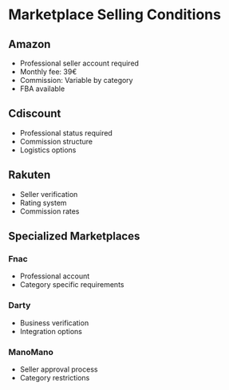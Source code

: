 # Marketplace Selling Conditions

## Amazon
- Professional seller account required
- Monthly fee: 39€
- Commission: Variable by category
- FBA available

## Cdiscount
- Professional status required
- Commission structure
- Logistics options

## Rakuten
- Seller verification
- Rating system
- Commission rates

## Specialized Marketplaces
### Fnac
- Professional account
- Category specific requirements

### Darty
- Business verification
- Integration options

### ManoMano
- Seller approval process
- Category restrictions 